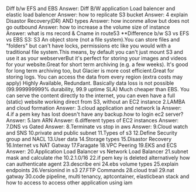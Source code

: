 
Diff b/w EFS and EBS
Answer:
Diff B/W application Load balencer and elastic load balencer Answer:
how to replicate S3 bucket
Answer:
4 explain Disastor Recovery(DR) AND types Answer:
how inconme allow but does not go outbound
Answer:
how to increase a the volume size of instance
Answer:
what is ms record & Cname in route53
**Difference b/w S3 vs EFS vs EBS S3: S3 An object store (not a file system).You can store files and "folders" but can't have locks, permissions etc like you would with a traditional file system.This means, by default you can't just mount S3 and use it as your webserverBut it's perfect for storing your images and videos for your website.Great for short term archiving (e.g. a few weeks). It's good for long term archiving too, but Glacier is more cost efficient.Great for storing logs. You can access the data from every region (extra costs may apply) Highly Available, Redundant. Basically data loss is not possible (99.999999999% durability, 99.9 uptime SLA) Much cheaper than EBS. You can serve the content directly to the internet, you can even have a full (static) website working direct from S3, without an EC2 instance 2.LAMBA and cloud formation Answer:
3.cloud application and network la Answer:
4.if a pem key has lost doesn't have any backup.how to login ec2 server? Answer:
5.Iam ARN Answer:
6.different types of EC2 instances Answer:
7.DNS vs Gated Answer:
8.Terminate vs stop in aws Answer:
9.Cloud watch and SNS
10.private and public subnet
11.Types of s3
12.Define Security group and NACL
13.User data
14.Storage types
15.Disastor Recovery
16.Internet vs NAT Gatway
17.Faragate 18.VPC Peering
19.EKS and ECS Answer:
20.Application Load Balancer vs Network Load Balancer
21.subnet mask and calculate rhe 10.2.1.0/16
22.if pem key is deleted alternatively how can authenticate agent
23.describe eni
24.ebs volume types
25.explain endpoints
26.Versionind in s3
27.FTP Commands
28.cloud trail
29.nat gatway
30.code pipeline, multi tenancy, aptcontainer, elasticbean stack and how to access to access other application using iam
